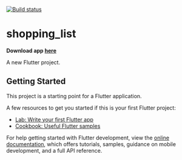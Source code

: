 [![Build status](https://build.appcenter.ms/v0.1/apps/91dc3877-cc17-4e42-a07d-bf470320c6fe/branches/main/badge)](https://appcenter.ms)

# shopping_list

**Download app [here](https://install.appcenter.ms/orgs/bulan-shopping-list/apps/shopping-list/distribution_groups/public)**

A new Flutter project.

## Getting Started

This project is a starting point for a Flutter application.

A few resources to get you started if this is your first Flutter project:

- [Lab: Write your first Flutter app](https://docs.flutter.dev/get-started/codelab)
- [Cookbook: Useful Flutter samples](https://docs.flutter.dev/cookbook)

For help getting started with Flutter development, view the
[online documentation](https://docs.flutter.dev/), which offers tutorials,
samples, guidance on mobile development, and a full API reference.